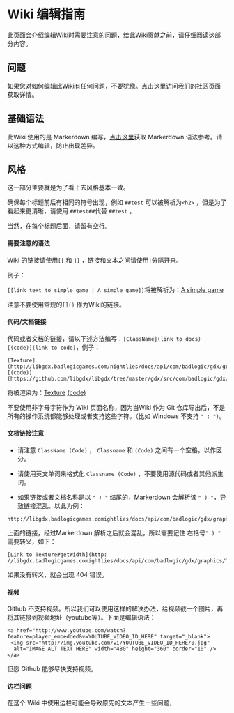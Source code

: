 # Wiki 编辑指南

此页面会介绍编辑Wiki时需要注意的问题，给此Wiki贡献之前，请仔细阅读这部分内容。

## 问题

如果您对如何编辑此Wiki有任何问题，不要犹豫。[点击这里](https://github.com/libgdx/libgdx/wiki/Community-%26amp%3B-Support)访问我们的社区页面获取详情。

## 基础语法

此Wiki 使用的是 Markerdown 编写，[点击这里](https://github.com/adam-p/markdown-here/wiki/Markdown-Cheatsheet)获取 Markerdown 语法参考。请以这种方式编辑，防止出现差异。

## 风格

这一部分主要就是为了看上去风格基本一致。

确保每个标题前后有相同的符号出现，例如 `##test` 可以被解析为`<h2>` ，但是为了看起来更清晰，请使用 `##test##`代替 `##test` 。

当然，在每个标题后面，请留有空行。

#### 需要注意的语法

Wiki 的链接请使用`[[` 和 `]]` ，链接和文本之间请使用`|`分隔开来。

例子：

`[[link text to simple game | A simple game]]`将被解析为：[A simple game](https://github.com/libgdx/libgdx/wiki/A-simple-game)

注意不要使用常规的`[]()` 作为Wiki的链接。

#### 代码/文档链接

代码或者文档的链接，请以下述方法编写：`[ClassName](link to docs) [(code)](link to code)`，例子：

```
[Texture](http://libgdx.badlogicgames.com/nightlies/docs/api/com/badlogic/gdx/graphics/Texture.html)
[(code)](https://github.com/libgdx/libgdx/tree/master/gdx/src/com/badlogic/gdx/graphics/Texture.java)
```

将被渲染为：[Texture](http://libgdx.badlogicgames.com/nightlies/docs/api/com/badlogic/gdx/graphics/Texture.html) [\(code\)](https://github.com/libgdx/libgdx/tree/master/gdx/src/com/badlogic/gdx/graphics/Texture.java)

不要使用非字母字符作为 Wiki 页面名称，因为当Wiki 作为 Git 仓库导出后，不是所有的操作系统都能够处理或者支持这些字符。（比如 Windows 不支持 `" : "`）。

#### 文档链接注意

* 请注意 `ClassName (Code)` ， `Classname` 和 `(Code)` 之间有一个空格，以作区分。

* 请使用英文单词来格式化 `Classname (Code)` ，不要使用源代码或者其他派生词。

* 如果链接或者文档名称是以 `" ) "` 结尾的，Markerdown 会解析该 `" ) "`，导致链接混乱。以此为例：

```
http://libgdx.badlogicgames.comightlies/docs/api/com/badlogic/gdx/graphics/Texture.html#getWidth()
```

上面的链接，经过Markerdown 解析之后就会混乱，所以需要记住 右括号`" ) "` 需要转义，如下：

```
[Link to Texture#getWidth](http:
//libgdx.badlogicgames.comightlies/docs/api/com/badlogic/gdx/graphics/Texture.html#getWidth(\))
```

如果没有转义，就会出现 404 错误。

#### 视频

Github 不支持视频。所以我们可以使用这样的解决办法，给视频截一个图片，再将其链接到视频地址（youtube等）。下面是编辑语法：

```
<a href="http://www.youtube.com/watch?feature=player_embedded&v=YOUTUBE_VIDEO_ID_HERE" target="_blank">
 <img src="http://img.youtube.com/vi/YOUTUBE_VIDEO_ID_HERE/0.jpg"
  alt="IMAGE ALT TEXT HERE" width="480" height="360" border="10" />
</a>
```

但愿 Github 能够尽快支持视频。

#### 边栏问题

在这个 Wiki 中使用边栏可能会导致原先的文本产生一些问题，































